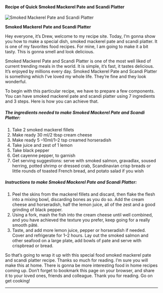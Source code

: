             

#### Recipe of Quick Smoked Mackerel Pate and Scandi Platter

![Smoked Mackerel Pate and Scandi Platter](https://img-global.cpcdn.com/recipes/84f24652da08355c/751x532cq70/smoked-mackerel-pate-and-scandi-platter-recipe-main-photo.jpg)

**Smoked Mackerel Pate and Scandi Platter**

Hey everyone, it’s Drew, welcome to my recipe site. Today, I’m gonna show you how to make a special dish, smoked mackerel pate and scandi platter. It is one of my favorites food recipes. For mine, I am going to make it a bit tasty. This is gonna smell and look delicious.

Smoked Mackerel Pate and Scandi Platter is one of the most well liked of current trending meals in the world. It is simple, it’s fast, it tastes delicious. It’s enjoyed by millions every day. Smoked Mackerel Pate and Scandi Platter is something which I’ve loved my whole life. They’re fine and they look wonderful.

To begin with this particular recipe, we have to prepare a few components. You can have smoked mackerel pate and scandi platter using 7 ingredients and 3 steps. Here is how you can achieve that.

##### The ingredients needed to make Smoked Mackerel Pate and Scandi Platter:

1.  Take 2 smoked mackerel fillets
2.  Make ready 30 ml/2 tbsp cream cheese
3.  Make ready 5 –10ml/1–2 tsp creamed horseradish
4.  Take juice and zest of 1 lemon
5.  Take black pepper
6.  Get cayenne pepper, to garnish
7.  Get serving suggestions: serve with smoked salmon, gravadlax, soused herring, potted shrimp or dressed crab, Scandinavian crisp breads or little rounds of toasted French bread, and potato salad if you wish

##### Instructions to make Smoked Mackerel Pate and Scandi Platter:

1.  Peel the skins from the mackerel fillets and discard, then flake the flesh into a mixing bowl, discarding bones as you do so. Add the cream cheese and horseradish, half the lemon juice, all of the zest and a good grinding of black pepper.
2.  Using a fork, mash the fish into the cream cheese until well combined, and you have achieved the texture you prefer, keep going for a really smooth pâté.
3.  Taste, and add more lemon juice, pepper or horseradish if needed. Cover and refrigerate for 1–2 hours. Lay out the smoked salmon and other seafood on a large plate, add bowls of pate and serve with crispbread or bread.

So that’s going to wrap it up with this special food smoked mackerel pate and scandi platter recipe. Thanks so much for reading. I’m sure you will make this at home. There is gonna be more interesting food in home recipes coming up. Don’t forget to bookmark this page on your browser, and share it to your loved ones, friends and colleague. Thank you for reading. Go on get cooking!

* * *